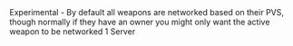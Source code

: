 <function name="holylib_networking_transmit_all_weapons" parent="" type="libraryfield">
    <description>
        Experimental - By default all weapons are networked based on their PVS, though normally if they have an owner you might only want the active weapon to be networked
        <added version="0.8"></added>
    </description>
    <value>1</value>
    <realm>Server</realm>
</function>